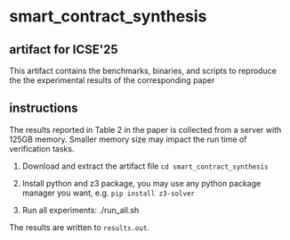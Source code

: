 # smart_contract_synthesis

## artifact for ICSE'25

This artifact contains the benchmarks, binaries, and scripts to reproduce the the experimental results of the corresponding paper

## instructions
The results reported in Table 2 in the paper is collected from a server with 125GB memory. Smaller memory size may impact the run time of verification tasks.

1. Download and extract the artifact file
`` cd smart_contract_synthesis ``

2. Install python and z3 package, you may use any python package manager you want, e.g.
`` pip install z3-solver ``

3. Run all experiments:  ./run_all.sh

The results are written to `results.out`.
